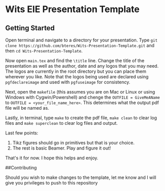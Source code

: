 # Wits EIE Presentation Template

## Getting Started
Open terminal and navigate to a directory for your presentation. Type `git clone https://github.com/bteres/Wits-Presentation-Template.git` and then `cd Wits-Presentation-Template`.

Now open `main.tex` and find the `\title` line. Change the title of the presentation as well as the author, date and any logos that you may need. The logos are currently in the root directory but you can place them wherever you like. Note that the logos being used are declared using `pgfdeclareimage` and used with `pgfuseimage` for consistency.

Next, open the `makefile` (this assumes you are on Mac or Linux or using Windows with Cygwin/Powershell) and chenge the `OUTFILE = GiveMeAName` to `OUTFILE = <your_file_name_here>`. This determines what the output pdf file will be named as.

Lastly, in terminal, type `make` to create the pdf file, `make clean` to clear log files and `make superclean` to clear log files and output.

Last few points:

1. Tikz figures should go in primitives but that is your choice.
2. The rest is basic Beamer. Play and figure it out!

That's it for now. I hope this helps and enjoy.

##Contributing

Should you wish to make changes to the template, let me know and I will give you privileges to push to this repository
